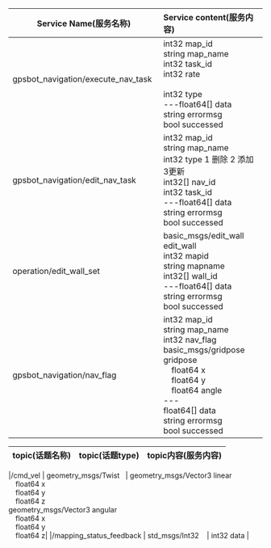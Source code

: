 | Service Name(服务名称)       |Service content(服务内容)        |
| ------------- |:-------------|
| gpsbot_navigation/execute_nav_task      | int32 map_id </br>string map_name </br>int32 task_id</br>int32 rate </br></br>int32 type </br>---float64[] data </br>string errormsg</br>bool successed </br>|
| gpsbot_navigation/edit_nav_task     | int32 map_id</br>string map_name</br>int32 type  1 删除 2 添加 3更新</br>int32[] nav_id</br>int32 task_id</br>---float64[] data</br>string errormsg</br>bool successed      |
| operation/edit_wall_set | basic_msgs/edit_wall edit_wall</br>int32 mapid</br>string mapname</br>int32[] wall_id</br>---float64[] data</br>string errormsg</br>bool successed    |
| gpsbot_navigation/nav_flag | int32 map_id</br>string map_name</br>int32 nav_flag</br>basic_msgs/gridpose gridpose</br> &ensp;&ensp;float64 x</br> &ensp;&ensp;float64 y</br> &ensp;&ensp;float64 angle</br>---</br>float64[] data</br>string errormsg</br>bool successed |


| topic(话题名称)  | topic(话题type) |topic内容(服务内容)        |
| ------------- |:-------------|:-------------|

|/cmd_vel | geometry_msgs/Twist    | geometry_msgs/Vector3 linear</br>&ensp;&ensp;float64 x</br> &ensp;&ensp;float64 y</br> &ensp;&ensp;float64 z </br> geometry_msgs/Vector3 angular</br> &ensp;&ensp;float64 x</br> &ensp;&ensp;float64 y</br> &ensp;&ensp;float64 z|
|/mapping_status_feedback | std_msgs/Int32     | int32 data |
